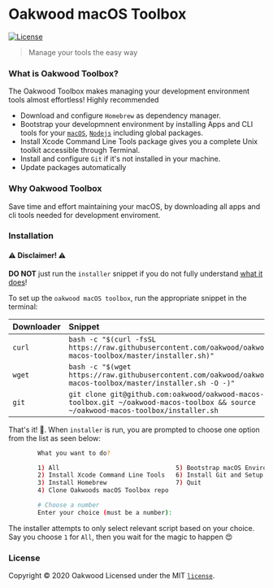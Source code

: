# Oakwood macOS Toolbox

[![License](https://img.shields.io/github/license/oakwood/oakwood-macos-toolbox)](https://github.com/oakwood/oakwood-macos-toolbox/blob/master/LICENSE)

> Manage your tools the easy way

### What is Oakwood Toolbox?

The Oakwood Toolbox makes managing your development environment tools almost effortless! Highly recommended

- Download and configure `Homebrew` as dependency manager.
- Bootstrap your developmnent environment by installing Apps and CLI tools for your [`macOS`](scripts/macos/bootstrap.sh), [`Nodejs`](scripts/macos/nodejs.sh) including global packages.
- Install Xcode Command Line Tools package gives you a complete Unix toolkit accessible through Terminal.
- Install and configure `Git` if it's not installed in your machine.
- Update packages automatically


### Why Oakwood Toolbox

Save time and effort maintaining your macOS, by downloading all apps and cli tools needed for development enviroment.

### Installation

#### ⚠️ Disclaimer! ⚠️
**DO NOT** just run the `installer` snippet if you do not fully understand [what it does](./installer.sh)!

To set up the `oakwood macOS toolbox`, run the appropriate snippet in the terminal:

| Downloader | Snippet                                                                                                                             |
| :--------- | :---------------------------------------------------------------------------------------------------------------------------------- |
| `curl`     | `bash -c "$(curl -fsSL https://raw.githubusercontent.com/oakwood/oakwood-macos-toolbox/master/installer.sh)"`                       |
| `wget`     | `bash -c "$(wget https://raw.githubusercontent.com/oakwood/oakwood-macos-toolbox/master/installer.sh -O -)"`                        |
| `git`      | `git clone git@github.com:oakwood/oakwood-macos-toolbox.git ~/oakwood-macos-toolbox && source ~/oakwood-macos-toolbox/installer.sh` |

That's it! 🎉. When `installer` is run, you are prompted to choose one option from the list as seen below:

```bash
		What you want to do?

		1) All                                5) Bootstrap macOS Environment (Apps,CLI Tools, Nodejs, NVM)
		2) Install Xcode Command Line Tools   6) Install Git and Setup SSH
		3) Install Homebrew                   7) Quit
		4) Clone Oakwoods macOS Toolbox repo

		# Choose a number
		Enter your choice (must be a number):	
```
The installer attempts to only select relevant script based on your choice. Say you choose `1` for `All`, then you wait for the magic to happen 😍

### License

Copyright © 2020 Oakwood
Licensed under the MIT [`license`](LICENSE).
